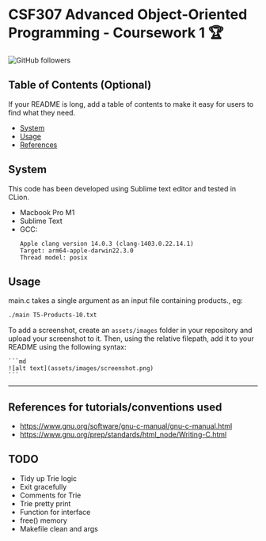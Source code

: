 # CSF307 Advanced Object-Oriented Programming - Coursework 1 🏆

![GitHub followers](https://img.shields.io/github/followers/micahdougall?style=social)


## Table of Contents (Optional)

If your README is long, add a table of contents to make it easy for users to find what they need.

- [System](#system)
- [Usage](#usage)
- [References](#usage)


## System

This code has been developed using Sublime text editor and tested in CLion.
- Macbook Pro M1
- Sublime Text
- GCC:
    ```
    Apple clang version 14.0.3 (clang-1403.0.22.14.1)
    Target: arm64-apple-darwin22.3.0
    Thread model: posix
    ```

## Usage

main.c takes a single argument as an input file containing products., eg:

```bash
./main T5-Products-10.txt
```

To add a screenshot, create an `assets/images` folder in your repository and upload your screenshot to it. Then, using the relative filepath, add it to your README using the following syntax:

    ```md
    ![alt text](assets/images/screenshot.png)
    ```
---



## References for tutorials/conventions used

- https://www.gnu.org/software/gnu-c-manual/gnu-c-manual.html
- https://www.gnu.org/prep/standards/html_node/Writing-C.html


## TODO

- Tidy up Trie logic
- Exit gracefully
- Comments for Trie
- Trie pretty print
- Function for interface
- free() memory
- Makefile clean and args

